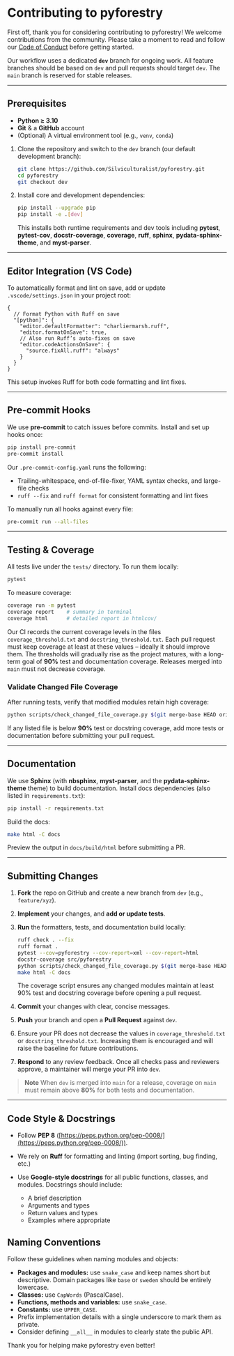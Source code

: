 # Contributing to pyforestry

First off, thank you for considering contributing to pyforestry! We welcome contributions from the community. Please take a moment to read and follow our [Code of Conduct](CODE_OF_CONDUCT.md) before getting started.

Our workflow uses a dedicated **`dev`** branch for ongoing work. All feature branches
should be based on `dev` and pull requests should target `dev`. The `main` branch is reserved for stable releases.

---

## Prerequisites

* **Python ≥ 3.10**
* **Git** & a **GitHub** account
* (Optional) A virtual environment tool (e.g., `venv`, `conda`)

1. Clone the repository and switch to the `dev` branch (our default development branch):

   ```bash
   git clone https://github.com/Silviculturalist/pyforestry.git
   cd pyforestry
   git checkout dev
   ```
2. Install core and development dependencies:

   ```bash
   pip install --upgrade pip
   pip install -e .[dev]
   ```

   This installs both runtime requirements and dev tools including **pytest**, **pytest-cov**, **docstr-coverage**, **coverage**, **ruff**, **sphinx**, **pydata-sphinx-theme**, and **myst-parser**.

---

## Editor Integration (VS Code)

To automatically format and lint on save, add or update `.vscode/settings.json` in your project root:

```jsonc
{
  // Format Python with Ruff on save
  "[python]": {
    "editor.defaultFormatter": "charliermarsh.ruff",
    "editor.formatOnSave": true,
    // Also run Ruff’s auto-fixes on save
    "editor.codeActionsOnSave": {
      "source.fixAll.ruff": "always"
    }
  }
}
```

This setup invokes Ruff for both code formatting and lint fixes.

---

## Pre‑commit Hooks

We use **pre-commit** to catch issues before commits. Install and set up hooks once:

```bash
pip install pre-commit
pre-commit install
```

Our `.pre-commit-config.yaml` runs the following:

* Trailing-whitespace, end-of-file-fixer, YAML syntax checks, and large-file checks
* `ruff --fix` and `ruff format` for consistent formatting and lint fixes

To manually run all hooks against every file:

```bash
pre-commit run --all-files
```

---

## Testing & Coverage

All tests live under the `tests/` directory. To run them locally:

```bash
pytest
```

To measure coverage:

```bash
coverage run -m pytest
coverage report    # summary in terminal
coverage html      # detailed report in htmlcov/
```

Our CI records the current coverage levels in the files
`coverage_threshold.txt` and `docstring_threshold.txt`.
Each pull request must keep coverage at least at these values – ideally it
should improve them.  The thresholds will gradually rise as the project
matures, with a long-term goal of **90%** test and documentation coverage.
Releases merged into `main` must not decrease coverage.

### Validate Changed File Coverage

After running tests, verify that modified modules retain high coverage:

```bash
python scripts/check_changed_file_coverage.py $(git merge-base HEAD origin/dev)
```

If any listed file is below **90%** test or docstring coverage, add more tests or
documentation before submitting your pull request.

---

## Documentation

We use **Sphinx** (with **nbsphinx**, **myst-parser**, and the **pydata-sphinx-theme** theme) to build documentation. Install docs dependencies (also listed in `requirements.txt`):

```bash
pip install -r requirements.txt
```

Build the docs:

```bash
make html -C docs
```

Preview the output in `docs/build/html` before submitting a PR.

---

## Submitting Changes

1. **Fork** the repo on GitHub and create a new branch from `dev` (e.g., `feature/xyz`).
2. **Implement** your changes, and **add or update tests**.
3. **Run** the formatters, tests, and documentation build locally:

   ```bash
   ruff check . --fix
   ruff format .
   pytest --cov=pyforestry --cov-report=xml --cov-report=html
   docstr-coverage src/pyforestry
   python scripts/check_changed_file_coverage.py $(git merge-base HEAD origin/dev)
   make html -C docs
   ```
   The coverage script ensures any changed modules maintain at least
   90% test and docstring coverage before opening a pull request.
4. **Commit** your changes with clear, concise messages.
5. **Push** your branch and open a **Pull Request** against `dev`.
6. Ensure your PR does not decrease the values in `coverage_threshold.txt` or
   `docstring_threshold.txt`. Increasing them is encouraged and will raise the
   baseline for future contributions.
7. **Respond** to any review feedback. Once all checks pass and reviewers approve, a maintainer will merge your PR into `dev`.

> **Note**
> When `dev` is merged into `main` for a release, coverage on `main` must remain above **80%** for both tests and documentation.

---

## Code Style & Docstrings

* Follow **PEP 8** ([https://peps.python.org/pep-0008/](https://peps.python.org/pep-0008/)).
* We rely on **Ruff** for formatting and linting (import sorting, bug finding, etc.)
* Use **Google-style docstrings** for all public functions, classes, and modules. Docstrings should include:

  * A brief description
  * Arguments and types
  * Return values and types
  * Examples where appropriate

## Naming Conventions

Follow these guidelines when naming modules and objects:

* **Packages and modules:** use `snake_case` and keep names short but descriptive. Domain packages like `base` or `sweden` should be entirely lowercase.
* **Classes:** use `CapWords` (PascalCase).
* **Functions, methods and variables:** use `snake_case`.
* **Constants:** use `UPPER_CASE`.
* Prefix implementation details with a single underscore to mark them as private.
* Consider defining ``__all__`` in modules to clearly state the public API.

Thank you for helping make pyforestry even better!
